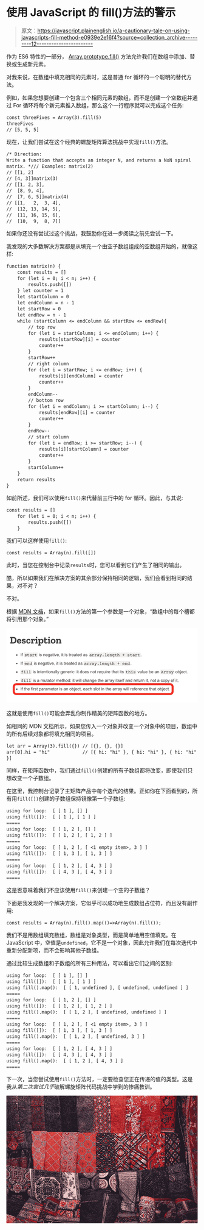 # 使用 JavaScript 的 fill()方法的警示

> 原文：<https://javascript.plainenglish.io/a-cautionary-tale-on-using-javascripts-fill-method-e0939e2e16f4?source=collection_archive---------12----------------------->

作为 ES6 特性的一部分， [Array.prototype.fill()](https://developer.mozilla.org/en-US/docs/Web/JavaScript/Reference/Global_Objects/Array/fill) 方法允许我们在数组中添加、替换或生成新元素。

对我来说，在数组中填充相同的元素时，这是普通 for 循环的一个聪明的替代方法。

例如，如果您想要创建一个包含三个相同元素的数组，而不是创建一个空数组并通过 For 循环将每个新元素推入数组，那么这个一行程序就可以完成这个任务:

```
const threeFives = Array(3).fill(5)
threeFives
// [5, 5, 5]
```

现在，让我们尝试在这个经典的螺旋矩阵算法挑战中实现`fill()`方法。

```
/* Direction:
Write a function that accepts an integer N, and returns a NxN spiral matrix. */// Examples: matrix(2)
// [[1, 2]
// [4, 3]]matrix(3)
// [[1, 2, 3],
//  [8, 9, 4],
//  [7, 6, 5]]matrix(4)
// [[1,   2,  3, 4],
//  [12, 13, 14, 5],
//  [11, 16, 15, 6],
//  [10,  9,  8, 7]]
```

如果你还没有尝试过这个挑战，我鼓励你在进一步阅读之前先尝试一下。

我发现的大多数解决方案都是从填充一个由空子数组组成的空数组开始的，就像这样:

```
function matrix(n) {
    const results = []
    for (let i = 0; i < n; i++) {
        results.push([])
    } let counter = 1
    let startColumn = 0
    let endColumn = n - 1
    let startRow = 0
    let endRow = n - 1
    while (startColumn <= endColumn && startRow <= endRow){
        // top row
        for (let i = startColumn; i <= endColumn; i++) {
            results[startRow][i] = counter
            counter++
        }
        startRow++
        // right column
        for (let i = startRow; i <= endRow; i++) {
            results[i][endColumn] = counter
            counter++
        }
        endColumn--
        // bottom row
        for (let i = endColumn; i >= startColumn; i--) {
            results[endRow][i] = counter
            counter++
        }
        endRow--
        // start column
        for (let i = endRow; i >= startRow; i--) {
            results[i][startColumn] = counter
            counter++
        }
        startColumn++
    }
    return results
}
```

如前所述，我们可以使用`fill()`来代替前三行中的 for 循环。因此，与其说:

```
const results = []
    for (let i = 0; i < n; i++) {
        results.push([])
    }
```

我们可以这样使用`fill()`:

```
const results = Array(n).fill([])
```

此时，当您在控制台中记录`results`时，您可以看到它们产生了相同的输出。

酷，所以如果我们在解决方案的其余部分保持相同的逻辑，我们会看到相同的结果，对不对？

不对。

根据 [MDN 文档](https://developer.mozilla.org/en-US/docs/Web/JavaScript/Reference/Global_Objects/Array/fill)，如果`fill()`方法的第一个参数是一个对象，“数组中的每个槽都将引用那个对象。”

![](img/0c9380ee04209a116c615b4762681652.png)

这就是使用`fill()`可能会弄乱你制作精美的矩阵函数的地方。

如相同的 MDN 文档所示，如果您传入一个对象并改变一个对象中的项目，数组中的所有后续对象都将填充相同的项目。

```
let arr = Array(3).fill({}) // [{}, {}, {}]
arr[0].hi = "hi"            // [{ hi: "hi" }, { hi: "hi" }, { hi: "hi" }]
```

同样，在矩阵函数中，我们通过`fill()`创建的所有子数组都将改变，即使我们只想改变一个子数组。

在这里，我控制台记录了主矩阵产品中每个迭代的结果。正如你在下面看到的，所有用`fill([])`创建的子数组保持镜像第一个子数组:

```
using for loop:  [ [ 1 ], [] ]
using fill([]):  [ [ 1 ], [ 1 ] ]
=====
using for loop:  [ [ 1, 2 ], [] ]
using fill([]):  [ [ 1, 2 ], [ 1, 2 ] ]
=====
using for loop:  [ [ 1, 2 ], [ <1 empty item>, 3 ] ]
using fill([]):  [ [ 1, 3 ], [ 1, 3 ] ]
=====
using for loop:  [ [ 1, 2 ], [ 4, 3 ] ]
using fill([]):  [ [ 4, 3 ], [ 4, 3 ] ]
=====
```

这是否意味着我们不应该使用`fill()`来创建一个空的子数组？

下面是我发现的一个解决方案，它似乎可以成功地生成数组占位符，而且没有副作用:

```
const results = Array(n).fill().map(()=>Array(n).fill());
```

我们不是用数组填充数组，数组是对象类型，而是简单地用空值填充。在 JavaScript 中，空值是`undefined`，它不是一个对象，因此允许我们在每次迭代中重新分配新项，而不会影响其他子数组。

通过比较生成数组和子数组的所有三种用法，可以看出它们之间的区别:

```
using for loop:  [ [ 1 ], [] ]
using fill([]):  [ [ 1 ], [ 1 ] ]
using fill().map():  [ [ 1, undefined ], [ undefined, undefined ] ]
=====
using for loop:  [ [ 1, 2 ], [] ]
using fill([]):  [ [ 1, 2 ], [ 1, 2 ] ]
using fill().map():  [ [ 1, 2 ], [ undefined, undefined ] ]
=====
using for loop:  [ [ 1, 2 ], [ <1 empty item>, 3 ] ]
using fill([]):  [ [ 1, 3 ], [ 1, 3 ] ]
using fill().map():  [ [ 1, 2 ], [ undefined, 3 ] ]
=====
using for loop:  [ [ 1, 2 ], [ 4, 3 ] ]
using fill([]):  [ [ 4, 3 ], [ 4, 3 ] ]
using fill().map():  [ [ 1, 2 ], [ 4, 3 ] ]
=====
```

下一次，当您尝试使用`fill()`方法时，一定要检查您正在传递的值的类型。这是我从*第二次尝试几乎*破解螺旋矩阵代码挑战中学到的惨痛教训。

![](img/17633ae20afe171d8baf818cdc37ea31.png)